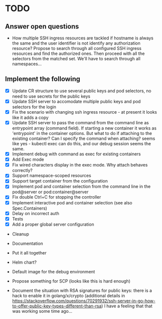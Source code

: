 TODO
====

Answer open questions
---------------------

* How multiple SSH ingress resources are tackled if hostname is always the same
  and the user identifier is not identify any authorization resource?
  Propose to search through all configured SSH ingress resources and find the
  authorized ones. Then proceed with all the selectors from the matched set.
  We'll have to search through all namespaces...

Implement the following
-----------------------

* [x] Update CR structure to use several public keys and pod selectors,
  no need to use secrets for the public keys
* [x] Update SSH server to accomodate multiple public keys and pod selectors for
  the login
* [x] Fix the scenario with changing ssh ingress resource - at present it looks like
  it adds a copy
* [x] Update SSH server to pass the command from the command line as entrypoint
  array (command field). If starting a new container it works as 'entrypoint'
  in the container options. But what to do if attaching to the existing
  container? Can I specify the command when attaching? seems like yes - kubectl
  exec can do this, and our debug session seems the same.
* [x] Implement debug with command as exec for existing containers
* [x] Add Exec mode
* [x] Fix wired characters display in the exec mode. Why attach behaves correctly?
* [x] Support namespace-scoped resources
* [x] Support target container from the configuration
* [x] Implement pod and container selection from the command line in the pod@server or pod:container@server
* [x] Fix double Ctrl+C for stopping the controller
* [x] Implement interactive pod and container selection (see also Spec.Containers)
* [x] Delay on incorrect auth
* [x] Tests
* [x] Add a proper global server configuration
* Cleanup
* Documentation
* Put it all together
* Helm chart?
* Default image for the debug environment
* Propose something for SCP (looks like this is hard enough)

* Document the situation with RSA signatures for public keys: there is a hack
  to enable it in golang/x/crypto (additional details in
  <https://stackoverflow.com/questions/70291932/ssh-server-in-go-how-to-offer-public-key-types-different-than-rsa>)
  I have a feeling that that was working some time ago...
